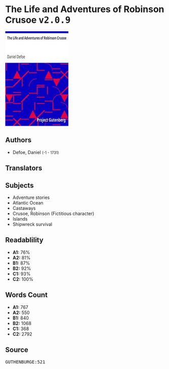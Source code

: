 # The Life and Adventures of Robinson Crusoe <kbd>v2.0.9</kbd>

![](./cover.medium.jpg "")

## Authors


 - Defoe, Daniel <small>(-1 - 1731)</small>

## Translators



## Subjects


 - Adventure stories
 - Atlantic Ocean
 - Castaways
 - Crusoe, Robinson (Fictitious character)
 - Islands
 - Shipwreck survival

## Readablility


 - **A1:** 76%
 - **A2:** 81%
 - **B1:** 87%
 - **B2:** 92%
 - **C1:** 93%
 - **C2:** 100%

## Words Count


 - **A1:** 767
 - **A2:** 550
 - **B1:** 840
 - **B2:** 1068
 - **C1:** 368
 - **C2:** 2792

## Source


<kbd>GUTHENBURGE:521</kbd>
